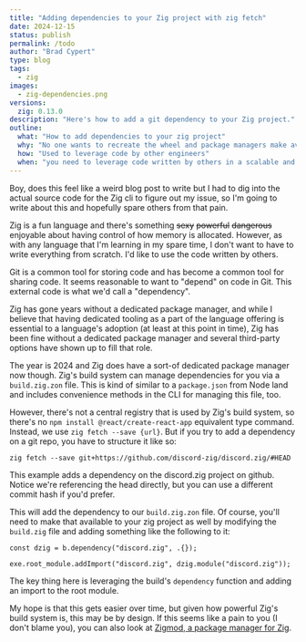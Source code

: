 ```yaml
---
title: "Adding dependencies to your Zig project with zig fetch"
date: 2024-12-15
status: publish
permalink: /todo
author: "Brad Cypert"
type: blog
tags:
  - zig
images:
  - zig-dependencies.png
versions:
  zig: 0.13.0
description: "Here's how to add a git dependency to your Zig project."
outline:
  what: "How to add dependencies to your zig project"
  why: "No one wants to recreate the wheel and package managers make avoiding that easy."
  how: "Used to leverage code by other engineers"
  when: "you need to leverage code written by others in a scalable and maintainable fashion"
---
```


Boy, does this feel like a weird blog post to write but I had to dig into the actual source code for the Zig cli to figure out my issue, so I'm going to write about this and hopefully spare others from that pain.

Zig is a fun language and there's something ~~sexy~~ ~~powerful~~ ~~dangerous~~ enjoyable about having control of how memory is allocated. However, as with any language that I'm learning in my spare time, I don't want to have to write everything from scratch. I'd like to use the code written by others.

Git is a common tool for storing code and has become a common tool for sharing code. It seems reasonable to want to "depend" on code in Git. This external code is what we'd call a "dependency".

Zig has gone years without a dedicated package manager, and while I believe that having dedicated tooling as a part of the language offering is essential to a language's adoption (at least at this point in time), Zig has been fine without a dedicated package manager and several third-party options have shown up to fill that role.

The year is 2024 and Zig does have a sort-of dedicated package manager now though. Zig's build system can manage dependencies for you via a `build.zig.zon` file. This is kind of similar to a `package.json` from Node land and includes convenience methods in the CLI for managing this file, too.

However, there's not a central registry that is used by Zig's build system, so there's no `npm install @react/create-react-app` equivalent type command. Instead, we use `zig fetch --save {url}`. But if you try to add a dependency on a git repo, you have to structure it like so:

```
zig fetch --save git+https://github.com/discord-zig/discord.zig/#HEAD
```

This example adds a dependency on the discord.zig project on github. Notice we're referencing the head directly, but you can use a different commit hash if you'd prefer.

This will add the dependency to our `build.zig.zon` file. Of course, you'll need to make that available to your zig project as well by modifying the `build.zig` file and adding something like the following to it:

```zig
const dzig = b.dependency("discord.zig", .{});

exe.root_module.addImport("discord.zig", dzig.module("discord.zig"));
```

The key thing here is leveraging the build's `dependency` function and adding an import to the root module.

My hope is that this gets easier over time, but given how powerful Zig's build system is, this may be by design. If this seems like a pain to you (I don't blame you), you can also look at [Zigmod, a package manager for Zig](https://github.com/nektro/zigmod).